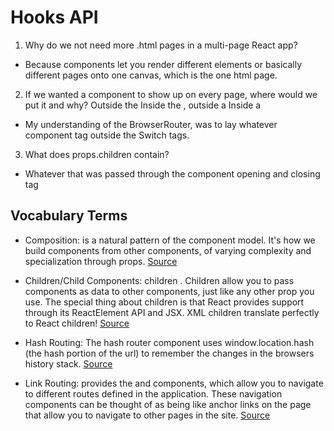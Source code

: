 # Hooks API 

1. Why do we not need more .html pages in a multi-page React app?
- Because components let you render different elements or basically different pages onto one canvas, which is the one html page. 

2. If we wanted a component to show up on every page, where would we put it and why?
Outside the <BrowserRouter/>
Inside the <BrowserRouter />, outside a <Route />
Inside a <Route />
- My understanding of the BrowserRouter, was to lay whatever component tag outside the Switch tags.

3. What does props.children contain?
- Whatever that was passed through the component opening and closing tag

## Vocabulary Terms

- Composition:  is a natural pattern of the component model. It's how we build components from other components, of varying complexity and specialization through props. [Source](https://dev.to/bouhm/thinking-in-react-component-composition-fp5)

- Children/Child Components: children . Children allow you to pass components as data to other components, just like any other prop you use. The special thing about children is that React provides support through its ReactElement API and JSX. XML children translate perfectly to React children! [Source](https://buildwithreact.com/article/component-children#:~:text=children%20.,translate%20perfectly%20to%20React%20children!)

- Hash Routing: The hash router component uses window.location.hash (the hash portion of the url) to remember the changes in the browsers history stack. [Source](https://subscription.packtpub.com/book/web_development/9781789532555/5/ch05lvl1sec33/-hashrouter-component)

- Link Routing: provides the <Link> and <NavLink> components, which allow you to navigate to different routes defined in the application. These navigation components can be thought of as being like anchor links on the page that allow you to navigate to other pages in the site. [Source](https://www.codementor.io/@packt/using-the-link-and-navlink-components-to-navigate-to-a-route-rieqipp42)